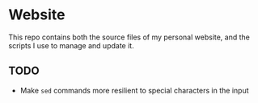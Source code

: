 # Website

This repo contains both the source files of my personal website, and the
scripts I use to manage and update it.

## TODO

- Make `sed` commands more resilient to special characters in the input
